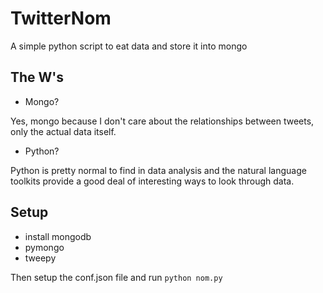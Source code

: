 TwitterNom
=======================================================================

A simple python script to eat data and store it into mongo

The W's
-----------------------------------------------------------------------

- Mongo? 

Yes, mongo because I don't care about the relationships between tweets,
only the actual data itself.

- Python?

Python is pretty normal to find in data analysis and the natural
language toolkits provide a good deal of interesting ways to look
through data. 

Setup
------------------------------------------------------------------------

- install mongodb
- pymongo
- tweepy


Then setup the conf.json file and run `python nom.py`


